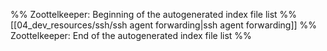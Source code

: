 %% Zoottelkeeper: Beginning of the autogenerated index file list  %%
 [[04_dev_resources/ssh/ssh agent forwarding|ssh agent forwarding]]
%% Zoottelkeeper: End of the autogenerated index file list  %%
